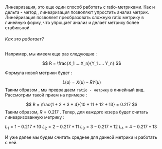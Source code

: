 Линеаризация, это еще один способ работать с ratio-метриками. Как и дельта - метод , линеаризация позволяют упростить анализ метрик. Линейризация позволяет преобразовать сложную ratio метрику в линейную форму, что упрощает анализ и делает метрику более стабильной. 

<h6>Как это работает?</h6>

Например, мы имеем еще раз следующие : 

$$
	R = \frac{X_1 ....X_n}{Y_1 .... Y_n}
$$

Формула новой метрики будет : 

$$
L(u) = X(u) - RY(u)
$$
Таким образом , мы превращаем `ratio - метрику` в линейный вид. Рассмотрим такой прием на примере : 

$$
R = \frac{1 + 2 + 3 + 4}{10 + 11 + 12 + 13} = 0.217
$$
Таким образом, $R = 0.217$ . Тепер, для каждого юзера будет считать линеаризованную метрику : 

$L_1 = 1 - 0.217 * 10$ 
$L_2 = 2 - 0.217 * 11$ 
$L_3 = 3 - 0.217 * 12$ 
$L_4 = 4 - 0.217 * 13$ 

И уже далее мы будем считать среднее для данной метрики и работать с ней. 